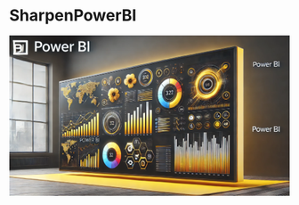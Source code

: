 # SharpenPowerBI

![PowerBI](https://github.com/QaziSaim/PowerBI-Projects/blob/main/PowerBIBanner.webp)
